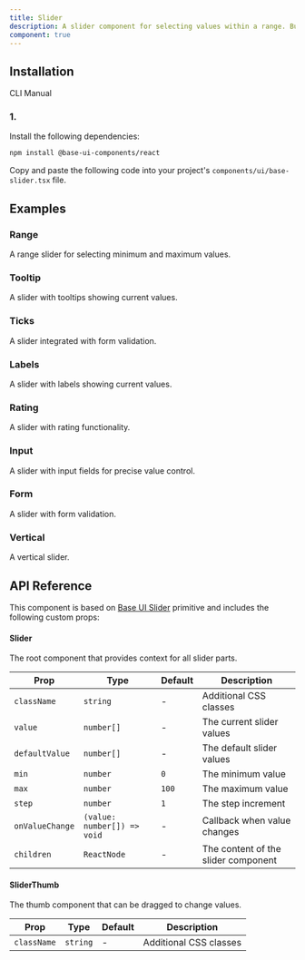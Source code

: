 ```yaml
---
title: Slider
description: A slider component for selecting values within a range. Built on top of Base UI Slider component.
component: true
---
```


## Installation

  CLI
  Manual

### 1. 
Install the following dependencies:

```bash
npm install @base-ui-components/react
```

Copy and paste the following code into your project's `components/ui/base-slider.tsx` file.

## Examples

### Range

A range slider for selecting minimum and maximum values.

### Tooltip

A slider with tooltips showing current values.

### Ticks

A slider integrated with form validation.

### Labels

A slider with labels showing current values.

### Rating

A slider with rating functionality.

### Input

A slider with input fields for precise value control.

### Form

A slider with form validation.

### Vertical

A vertical slider.

## API Reference

This component is based on [Base UI Slider](https://base-ui.com/react/components/slider) primitive and includes the following custom props:

#### Slider

The root component that provides context for all slider parts.

| Prop            | Type                        | Default | Description                         |
| --------------- | --------------------------- | ------- | ----------------------------------- |
| `className`     | `string`                    | -       | Additional CSS classes              |
| `value`         | `number[]`                  | -       | The current slider values           |
| `defaultValue`  | `number[]`                  | -       | The default slider values           |
| `min`           | `number`                    | `0`     | The minimum value                   |
| `max`           | `number`                    | `100`   | The maximum value                   |
| `step`          | `number`                    | `1`     | The step increment                  |
| `onValueChange` | `(value: number[]) => void` | -       | Callback when value changes         |
| `children`      | `ReactNode`                 | -       | The content of the slider component |

#### SliderThumb

The thumb component that can be dragged to change values.

| Prop        | Type     | Default | Description            |
| ----------- | -------- | ------- | ---------------------- |
| `className` | `string` | -       | Additional CSS classes |